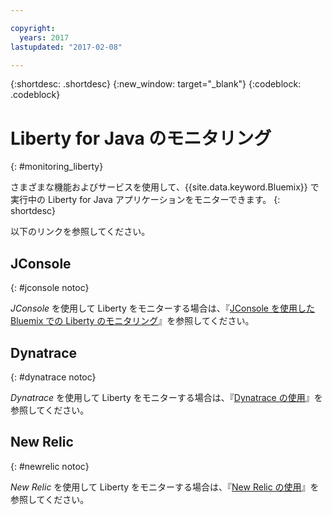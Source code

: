 ```yaml
---

copyright:
  years: 2017
lastupdated: "2017-02-08"

---
```


{:shortdesc: .shortdesc}
{:new_window: target="_blank"}
{:codeblock: .codeblock}

# Liberty for Java のモニタリング
{: #monitoring_liberty}

さまざまな機能およびサービスを使用して、{{site.data.keyword.Bluemix}} で実行中の Liberty for Java アプリケーションをモニターできます。
{: shortdesc}

以下のリンクを参照してください。

## JConsole
{: #jconsole notoc}

*JConsole* を使用して Liberty をモニターする場合は、『[JConsole を使用した Bluemix での Liberty のモニタリング](jconsole.html)』を参照してください。

## Dynatrace
{: #dynatrace notoc}

*Dynatrace* を使用して Liberty をモニターする場合は、『[Dynatrace の使用](dynatrace.html)』を参照してください。

## New Relic
{: #newrelic notoc}

*New Relic* を使用して Liberty をモニターする場合は、『[New Relic の使用](newRelic.html)』を参照してください。

